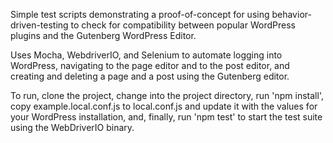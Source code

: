Simple test scripts demonstrating a proof-of-concept for using behavior-driven-testing to check for compatibility between popular WordPress plugins and the Gutenberg WordPress Editor.

Uses Mocha, WebdriverIO, and Selenium to automate logging into WordPress, navigating to the page editor and to the post editor, and creating and deleting a page and a post using the Gutenberg editor.

To run, clone the project, change into the project directory, run 'npm install', copy example.local.conf.js to local.conf.js and update it with the values for your WordPress installation, and, finally, run 'npm test' to start the test suite using the WebDriverIO binary.